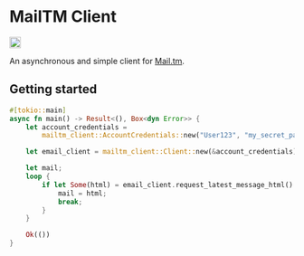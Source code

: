 # MailTM Client

[<img alt="crates.io" src="https://img.shields.io/crates/v/mailtm-client" height="20" />](https://crates.io/crates/mailtm-client)

An asynchronous and simple client for [Mail.tm](https://mail.tm/de/).

## Getting started

```rust
#[tokio::main]
async fn main() -> Result<(), Box<dyn Error>> {
    let account_credentials =
        mailtm_client::AccountCredentials::new("User123", "my_secret_password");

    let email_client = mailtm_client::Client::new(&account_credentials).await?;

    let mail;
    loop {
        if let Some(html) = email_client.request_latest_message_html().await? {
            mail = html;
            break;
        }
    }

    Ok(())
}
```

